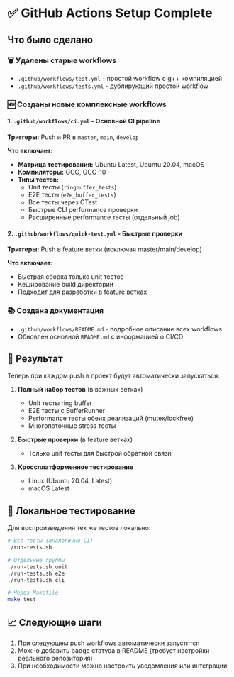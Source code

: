 # ✅ GitHub Actions Setup Complete

## Что было сделано

### 🗑️ Удалены старые workflows
- `.github/workflows/test.yml` - простой workflow с g++ компиляцией
- `.github/workflows/tests.yml` - дублирующий простой workflow

### 🆕 Созданы новые комплексные workflows

#### 1. `.github/workflows/ci.yml` - Основной CI pipeline
**Триггеры:** Push и PR в `master`, `main`, `develop`

**Что включает:**
- **Матрица тестирования:** Ubuntu Latest, Ubuntu 20.04, macOS
- **Компиляторы:** GCC, GCC-10
- **Типы тестов:**
  - Unit тесты (`ringbuffer_tests`)  
  - E2E тесты (`e2e_buffer_tests`)
  - Все тесты через CTest
  - Быстрые CLI performance проверки
  - Расширенные performance тесты (отдельный job)

#### 2. `.github/workflows/quick-test.yml` - Быстрые проверки
**Триггеры:** Push в feature ветки (исключая master/main/develop)

**Что включает:**
- Быстрая сборка только unit тестов
- Кеширование build директории
- Подходит для разработки в feature ветках

### 📚 Создана документация
- `.github/workflows/README.md` - подробное описание всех workflows
- Обновлен основной `README.md` с информацией о CI/CD

## 🎯 Результат

Теперь при каждом push в проект будут автоматически запускаться:

1. **Полный набор тестов** (в важных ветках)
   - Unit тесты ring buffer
   - E2E тесты с BufferRunner
   - Performance тесты обеих реализаций (mutex/lockfree)
   - Многопоточные stress тесты

2. **Быстрые проверки** (в feature ветках)  
   - Только unit тесты для быстрой обратной связи

3. **Кроссплатформенное тестирование**
   - Linux (Ubuntu 20.04, Latest)
   - macOS Latest

## 🔧 Локальное тестирование

Для воспроизведения тех же тестов локально:
```bash
# Все тесты (аналогично CI)
./run-tests.sh

# Отдельные группы
./run-tests.sh unit
./run-tests.sh e2e  
./run-tests.sh cli

# Через Makefile
make test
```

## 📈 Следующие шаги

1. При следующем push workflows автоматически запустятся
2. Можно добавить badge статуса в README (требует настройки реального репозитория)
3. При необходимости можно настроить уведомления или интеграции